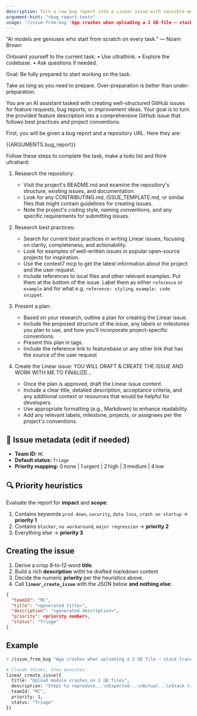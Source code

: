 ```yaml
---
description: Turn a raw bug report into a Linear issue with sensible metadata.
argument-hint: "<bug report text>"
usage: "/issue-from-bug "App crashes when uploading a 2 GB file – stack trace: ..."
---
```


“AI models are geniuses who start from scratch on every task.” — Noam Brown

Onboard yourself to the current task:
• Use ultrathink.
• Explore the codebase.
• Ask questions if needed.

Goal: Be fully prepared to start working on the task.

Take as long as you need to prepare. Over-preparation is better than under-preparation.

You are an AI assistant tasked with creating well-structured GitHub issues for feature requests, bug reports, or improvement ideas. Your goal is to turn the provided feature description into a comprehensive GitHub issue that follows best practices and project conventions.

First, you will be given a bug report and a repository URL. Here they are:

<bug>{{ARGUMENTS.bug_report}}</bug>

Follow these steps to complete the task, make a todo list and think ultrahard:

1. Research the repository:

   - Visit the project's README.md and examine the repository's structure, existing issues, and documentation.
   - Look for any CONTRIBUTING.md, ISSUE_TEMPLATE.md, or similar files that might contain guidelines for creating issues.
   - Note the project's coding style, naming conventions, and any specific requirements for submitting issues.

2. Research best practices:

   - Search for current best practices in writing Linear issues, focusing on clarity, completeness, and actionability.
   - Look for examples of well-written issues in popular open-source projects for inspiration.
   - Use the context7 mcp to get the latest information about the project and the user request.
   - Include references to local files and other relevant examples. Put them at the bottom of the issue. Label them as either `reference` or `example` and for what e.g. `reference: styling`, `example: code snippet`.

3. Present a plan:

   - Based on your research, outline a plan for creating the Linear issue.
   - Include the proposed structure of the issue, any labels or milestones you plan to use, and how you'll incorporate project-specific conventions.
   - Present this plan in <plan> tags.
   - Include the reference link to featurebase or any other link that has the source of the user request

4. Create the Linear issue:
   YOU WILL DRAFT & CREATE THE ISSUE AND WORK WITH ME TO FINALIZE...
   - Once the plan is approved, draft the Linear issue content.
   - Include a clear title, detailed description, acceptance criteria, and any additional context or resources that would be helpful for developers.
   - Use appropriate formatting (e.g., Markdown) to enhance readability.
   - Add any relevant labels, milestone, projects, or assignees per the project's conventions.

## 🚦 Issue metadata (edit if needed)

- **Team ID:** `MC` <!-- put your Linear team key or UUID here -->
- **Default status:** `Triage`
- **Priority mapping:** 0 none | 1 urgent | 2 high | 3 medium | 4 low

## 🔍 Priority heuristics

Evaluate the report for **impact** and **scope**:

1. Contains keywords `prod down`, `security`, `data loss`, `crash on startup` → **priority 1**
2. Contains `blocker`, `no workaround`, `major regression` → **priority 2**
3. Everything else → **priority 3**

## Creating the issue

1. Derive a crisp 8‑to‑12‑word **title**.
2. Build a rich **description** witht he drafted markdown content
3. Decide the numeric **priority** per the heuristics above.
4. Call **`linear_create_issue`** with the JSON below **and nothing else**:

```json
{
  "teamId": "MC",
  "title": "<generated title>",
  "description": "<generated description>",
  "priority": <priority number>,
  "status": "Triage"
}
```

## Example

```bash
> /issue_from_bug "App crashes when uploading a 2 GB file – stack trace: ..."

# Claude thinks, then executes:
linear_create_issue({
  title: "Upload module crashes on 2 GB files",
  description: "Steps to reproduce...\nExpected...\nActual...\nStack trace...",
  teamId: "MC",
  priority: 1,
  status: "Triage"
})
```
